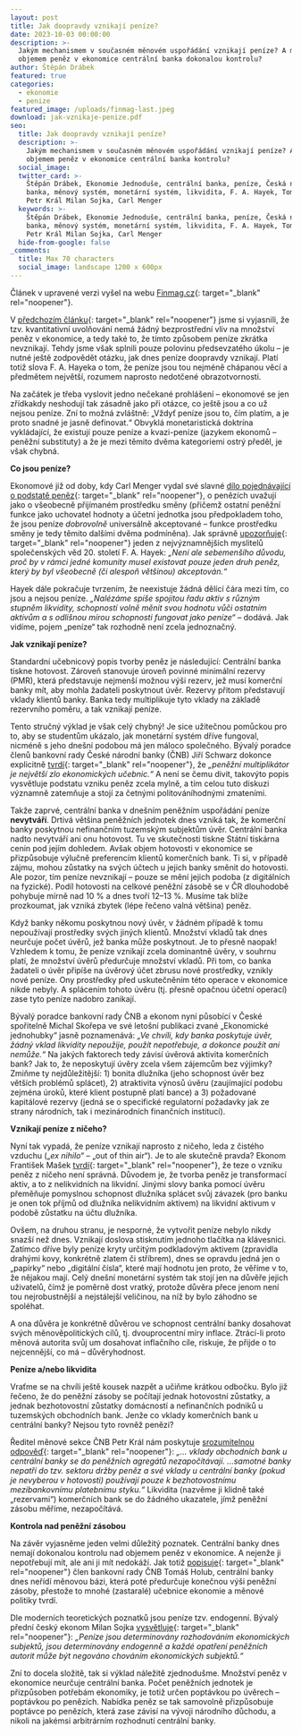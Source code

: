 ```yaml
---
layout: post
title: Jak doopravdy vznikají peníze?
date: 2023-10-03 00:00:00
description: >-
  Jakým mechanismem v současném měnovém uspořádání vznikají peníze? A má nad
  objemem peněz v ekonomice centrální banka dokonalou kontrolu?
author: Štěpán Drábek
featured: true
categories:
  - ekonomie
  - penize
featured_image: /uploads/finmag-last.jpeg
download: jak-vznikaje-penize.pdf
seo:
  title: Jak doopravdy vznikají peníze?
  description: >-
    Jakým mechanismem v současném měnovém uspořádání vznikají peníze? A má nad
    objemem peněz v ekonomice centrální banka kontrolu?
  social_image:
  twitter_card: >-
    Štěpán Drábek, Ekonomie Jednoduše, centrální banka, peníze, Česká národní
    banka, měnový systém, monetární systém, likvidita, F. A. Hayek, Tomáš Holub,
    Petr Král Milan Sojka, Carl Menger
  keywords: >-
    Štěpán Drábek, Ekonomie Jednoduše, centrální banka, peníze, Česká národní
    banka, měnový systém, monetární systém, likvidita, F. A. Hayek, Tomáš Holub,
    Petr Král Milan Sojka, Carl Menger
  hide-from-google: false
_comments:
  title: Max 70 characters
  social_image: landscape 1200 x 600px
---
```

Článek v upravené verzi vyšel na webu&nbsp;[Finmag.cz](https://finmag.penize.cz/penize/445685-hotovost-je-jen-zlomek-jak-dnes-vznika-valna-vetsina-penez){: target="_blank" rel="noopener"}.



V&nbsp;[předchozím článku](https://ekonomie-jednoduse.com/posts/2023/kvantitativn%C3%AD-uvol%C5%88ov%C3%A1n%C3%AD-aneb-tisknou-centr%C3%A1ln%C3%AD-banky-pen%C3%ADze){: target="_blank" rel="noopener"} jsme si vyjasnili, že tzv. kvantitativní uvolňování nemá žádný bezprostřední vliv na množství peněz v ekonomice, a tedy také to, že tímto způsobem peníze zkrátka nevznikají. Tehdy jsme však splnili pouze polovinu předsevzatého úkolu – je nutné ještě zodpovědět otázku, jak dnes peníze doopravdy vznikají. Platí totiž slova F. A. Hayeka o tom, že peníze jsou tou nejméně chápanou věcí a předmětem největší, rozumem naprosto nedotčené obrazotvornosti.



Na začátek je třeba vyslovit jedno nečekané prohlášení – ekonomové se jen zřídkakdy neshodují tak zásadně jako při otázce, co ještě jsou a co už nejsou peníze. Zní to možná zvláštně: „Vždyť peníze jsou to, čím platím, a je proto snadné je jasně definovat.“ Obvyklá monetaristická doktrína vykládající, že existují pouze peníze a kvazi-peníze (jazykem ekonomů – peněžní substituty) a že je mezi těmito dvěma kategoriemi ostrý předěl, je však chybná.



**Co jsou peníze?**

Ekonomové již od doby, kdy Carl Menger vydal své slavné [dílo pojednávající o podstatě peněz](https://cdn.mises.org/On%20the%20Origins%20of%20Money_5.pdf){: target="_blank" rel="noopener"}, o penězích uvažují jako o všeobecně přijímaném prostředku směny (přičemž ostatní peněžní funkce jako uchovatel hodnoty a účetní jednotka jsou předpokladem toho, že jsou peníze *dobrovolně* universálně akceptované – funkce prostředku směny je tedy těmito dalšími dvěma podmíněna). Jak správně [upozorňuje](https://libinst.cz/wp-content/uploads/2017/03/Hayek_Soukrome_penize.pdf){: target="_blank" rel="noopener"} jeden z nejvýznamnějších myslitelů společenských věd 20. století F. A. Hayek: *„Není ale sebemenšího důvodu, proč by v rámci jedné komunity musel existovat pouze jeden druh peněz, který by byl všeobecně (či alespoň většinou) akceptován.“*



Hayek dále pokračuje tvrzením, že neexistuje žádná dělící čára mezi tím, co jsou a nejsou peníze. *„Nalézáme spíše spojitou řadu aktiv s různým stupněm likvidity, schopností volně měnit svou hodnotu vůči ostatním aktivům a s odlišnou mírou schopnosti fungovat jako peníze“* – dodává. Jak vidíme, pojem „peníze“ tak rozhodně není zcela jednoznačný.



**Jak vznikají peníze?**

Standardní učebnicový popis tvorby peněz je následující: Centrální banka tiskne hotovost. Zároveň stanovuje úroveň povinné minimální rezervy (PMR), která představuje nejmenší možnou výši rezerv, jež musí komerční banky mít, aby mohla žadateli poskytnout úvěr. Rezervy přitom představují vklady klientů banky. Banka tedy multiplikuje tyto vklady na základě rezervního poměru, a tak vznikají peníze.



Tento stručný výklad je však celý chybný! Je sice užitečnou pomůckou pro to, aby se studentům ukázalo, jak monetární systém dříve fungoval, nicméně s jeho dnešní podobou má jen máloco společného. Bývalý poradce členů bankovní rady České národní banky (ČNB) Jiří Schwarz dokonce explicitně [tvrdí](https://twitter.com/schwarz_jiri/status/1658035682227499008?s=20){: target="_blank" rel="noopener"}, že *„peněžní multiplikátor je největší zlo ekonomických učebnic.“* A není se čemu divit, takovýto popis vysvětluje podstatu vzniku peněz zcela mylně, a tím celou tuto diskuzi významně zatemňuje a stojí za četnými politováníhodnými zmateními.



Takže zaprvé, centrální banka v dnešním peněžním uspořádání peníze **nevytváří**. Drtivá většina peněžních jednotek dnes vzniká tak, že komerční banky poskytnou nefinančním tuzemským subjektům úvěr. Centrální banka nadto nevytváří ani onu hotovost. Tu ve skutečnosti tiskne Státní tiskárna cenin pod jejím dohledem. Avšak objem hotovosti v ekonomice se přizpůsobuje výlučně preferencím klientů komerčních bank. Ti si, v případě zájmu, mohou zůstatky na svých účtech u jejich banky směnit do hotovosti. Ale pozor, tím peníze nevznikají – pouze se mění jejich podoba (z digitálních na fyzické). Podíl hotovosti na celkové peněžní zásobě se v ČR dlouhodobě pohybuje mírně nad 10 % a dnes tvoří 12–13 %. Musíme tak blíže prozkoumat, jak vzniká zbytek (lépe řečeno valná většina) peněz.



Když banky někomu poskytnou nový úvěr, v žádném případě k tomu nepoužívají prostředky svých jiných klientů. Množství vkladů tak dnes neurčuje počet úvěrů, jež banka může poskytnout. Je to přesně naopak! Vzhledem k tomu, že peníze vznikají zcela dominantně úvěry, v souhrnu platí, že množství úvěrů předurčuje množství vkladů. Při tom, co banka žadateli o úvěr připíše na úvěrový účet zbrusu nové prostředky, vznikly nové peníze. Ony prostředky před uskutečněním této operace v ekonomice nikde nebyly. A splácením tohoto úvěru (tj. přesně opačnou účetní operací) zase tyto peníze nadobro zanikají.



Bývalý poradce bankovní rady ČNB a ekonom nyní působící v České spořitelně Michal Skořepa ve své letošní publikaci zvané „Ekonomické jednohubky“ jasně poznamenává: *„Ve chvíli, kdy banka poskytuje úvěr, žádný vklad likvidity nepoužije, použít nepotřebuje, a dokonce použít ani nemůže.“* Na jakých faktorech tedy závisí úvěrová aktivita komerčních bank? Jak to, že neposkytují úvěry zcela všem zájemcům bez výjimky? Zmiňme ty nejdůležitější: 1) bonita dlužníka (jeho schopnost úvěr bez větších problémů splácet), 2) atraktivita výnosů úvěru (zaujímající podobu zejména úroků, které klient postupně platí bance) a 3) požadované kapitálové rezervy (jedná se o specifické regulatorní požadavky jak ze strany národních, tak i mezinárodních finančních institucí).



**Vznikají peníze z ničeho?**

Nyní tak vypadá, že peníze vznikají naprosto z ničeho, leda z čistého vzduchu („*ex nihilo“* – „out of thin air“). Je to ale skutečně pravda? Ekonom František Mašek [tvrdí](https://twitter.com/Masek_F/status/1579829852882231297?t=Msc_S0oLPfqYfTe8ZzGm2g&amp;s=19){: target="_blank" rel="noopener"}, že teze o vzniku peněz z ničeho není správná. Důvodem je, že tvorba peněz je transformací aktiv, a to z nelikvidních na likvidní. Jinými slovy banka pomocí úvěru přeměňuje pomyslnou schopnost dlužníka splácet svůj závazek (pro banku je onen tok příjmů od dlužníka nelikvidním aktivem) na likvidní aktivum v podobě zůstatku na účtu dlužníka.



Ovšem, na druhou stranu, je nesporné, že vytvořit peníze nebylo nikdy snazší než dnes. Vznikají doslova stisknutím jednoho tlačítka na klávesnici. Zatímco dříve byly peníze kryty určitým podkladovým aktivem (zpravidla drahými kovy, konkrétně zlatem či stříbrem), dnes se opravdu jedná jen o „papírky“ nebo „digitální čísla“, které mají hodnotu jen proto, že věříme v to, že nějakou mají. Celý dnešní monetární systém tak stojí jen na důvěře jejich uživatelů, čímž je poměrně dost vratký, protože důvěra přece jenom není tou nejrobustnější a nejstálejší veličinou, na níž by bylo záhodno se spoléhat.



A ona důvěra je konkrétně důvěrou ve schopnost centrální banky dosahovat svých měnověpolitických cílů, tj. dvouprocentní míry inflace. Ztrácí-li proto měnová autorita svůj um dosahovat inflačního cíle, riskuje, že přijde o to nejcennější, co má – důvěryhodnost.



**Peníze a/nebo likvidita**

Vraťme se na chvíli ještě kousek nazpět a učiňme krátkou odbočku. Bylo již řečeno, že do peněžní zásoby se počítají jednak hotovostní zůstatky, a jednak bezhotovostní zůstatky domácností a nefinančních podniků u tuzemských obchodních bank. Jenže co vklady komerčních bank u centrální banky? Nejsou tyto rovněž penězi?



Ředitel měnové sekce ČNB Petr Král nám poskytuje [srozumitelnou odpověď](https://www.cnb.cz/cs/o_cnb/cnblog/Narust-bilance-CNB-neznamena-tisteni-novych-penez/){: target="_blank" rel="noopener"}: *„... vklady obchodních bank u centrální banky se do peněžních agregátů nezapočítávají. ...samotné banky nepatří do tzv. sektoru držby peněz a své vklady u centrální banky (pokud je nevyberou v hotovosti) používají pouze k bezhotovostnímu mezibankovnímu platebnímu styku.“* Likvidita (nazvěme ji klidně také „rezervami“) komerčních bank se do žádného ukazatele, jímž peněžní zásobu měříme, nezapočítává.



**Kontrola nad peněžní zásobou**

Na závěr vyjasněme jeden velmi důležitý poznatek. Centrální banky dnes nemají dokonalou kontrolu nad objemem peněz v ekonomice. A nejenže ji nepotřebují mít, ale ani ji mít nedokáží. Jak totiž [popisuje](https://www.cnb.cz/cs/o_cnb/cnblog/Tak-trochu-netradicni-blog-o-tisteni-penez-aneb-Reportaz-psana-na-rotacce/){: target="_blank" rel="noopener"} člen bankovní rady ČNB Tomáš Holub, centrální banky dnes neřídí měnovou bázi, která poté předurčuje konečnou výši peněžní zásoby, přestože to mnohé (zastaralé) učebnice ekonomie a měnové politiky tvrdí.



Dle moderních teoretických poznatků jsou peníze tzv. endogenní. Bývalý přední český ekonom Milan Sojka [vysvětluje](https://www.google.com/url?sa=t&amp;rct=j&amp;q=&amp;esrc=s&amp;source=web&amp;cd=&amp;ved=2ahUKEwj65NSOvviAAxWz7rsIHffMD8kQFnoECA0QAQ&amp;url=https%3A%2F%2Fies.fsv.cuni.cz%2Fdefault%2Ffile%2Fdownload%2Fid%2F683&amp;usg=AOvVaw3C8EpqJu2m3iFnFCRrvRhK&amp;opi=89978449){: target="_blank" rel="noopener"}: *„Peníze jsou determinovány rozhodováním ekonomických subjektů, jsou determinovány endogenně a každé opatření peněžních autorit může být negováno chováním ekonomických subjektů.“*



Zní to docela složitě, tak si výklad náležitě zjednodušme. Množství peněz v ekonomice neurčuje centrální banka. Počet peněžních jednotek je přizpůsoben potřebám ekonomiky, je totiž určen poptávkou po úvěrech – poptávkou po penězích. Nabídka peněz se tak samovolně přizpůsobuje poptávce po penězích, která zase závisí na vývoji národního důchodu, a nikoli na jakémsi arbitrárním rozhodnutí centrální banky.